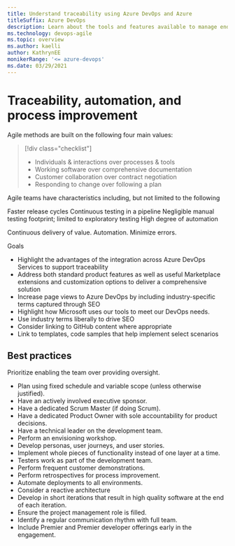 ```yaml
---
title: Understand traceability using Azure DevOps and Azure 
titleSuffix: Azure DevOps
description: Learn about the tools and features available to manage end-to-end traceability, automation, monitoring 
ms.technology: devops-agile 
ms.topic: overview
ms.author: kaelli
author: KathrynEE
monikerRange: '<= azure-devops'
ms.date: 03/29/2021
---
```



# Traceability, automation, and process improvement 


Agile methods are built on the following four main values:   

> [!div class="checklist"]  
> - Individuals & interactions over processes & tools
> - Working software over comprehensive documentation
> - Customer collaboration over contract negotiation
> - Responding to change over following a plan




Agile teams have characteristics including, but not limited to the following

Faster release cycles
Continuous testing in a pipeline
Negligible manual testing footprint; limited to exploratory testing
High degree of automation

Continuous delivery of value. 
Automation. Minimize errors. 

Goals 
- Highlight the advantages of the integration across Azure DevOps Services to support traceability 
- Address both standard product features as well as useful Marketplace extensions and customization options to deliver a comprehensive solution
- Increase page views to Azure DevOps by including industry-specific terms captured through SEO 
- Highlight how Microsoft uses our tools to meet our DevOps needs. 
- Use industry terms liberally to drive SEO 
- Consider linking to GitHub content where appropriate 
- Link to templates, code samples that help implement select scenarios   


## Best practices

Prioritize enabling the team over providing oversight.
-  Plan using fixed schedule and variable scope (unless otherwise justified).
-  Have an actively involved executive sponsor.
-  Have a dedicated Scrum Master (if doing Scrum).
-  Have a dedicated Product Owner with sole accountability for product decisions.
-  Have a technical leader on the development team.
-  Perform an envisioning workshop.
-  Develop personas, user journeys, and user stories.
-  Implement whole pieces of functionality instead of one layer at a time.
-  Testers work as part of the development team.
-  Perform frequent customer demonstrations.
-  Perform retrospectives for process improvement.
-  Automate deployments to all environments.
-  Consider a reactive  architecture
-  Develop in short iterations that result in high quality software at the end of each iteration.
-  Ensure the project management role is filled.
-  Identify a regular communication rhythm with full team.
-  Include Premier and Premier developer offerings early in the engagement.